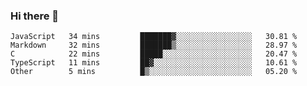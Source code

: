 ### Hi there 👋

<!--START_SECTION:waka-->

```text
JavaScript   34 mins         ███████▓░░░░░░░░░░░░░░░░░   30.81 %
Markdown     32 mins         ███████▒░░░░░░░░░░░░░░░░░   28.97 %
C            22 mins         █████░░░░░░░░░░░░░░░░░░░░   20.47 %
TypeScript   11 mins         ██▓░░░░░░░░░░░░░░░░░░░░░░   10.61 %
Other        5 mins          █▒░░░░░░░░░░░░░░░░░░░░░░░   05.20 %
```

<!--END_SECTION:waka-->
<!--
**Boombag0607/Boombag0607** is a ✨ _special_ ✨ repository because its `README.md` (this file) appears on your GitHub profile.

Here are some ideas to get you started:

- 🔭 I’m currently working on ...
- 🌱 I’m currently learning ...
- 👯 I’m looking to collaborate on ...
- 🤔 I’m looking for help with ...
- 💬 Ask me about ...
- 📫 How to reach me: ...
- 😄 Pronouns: ...
- ⚡ Fun fact: ...
-->
